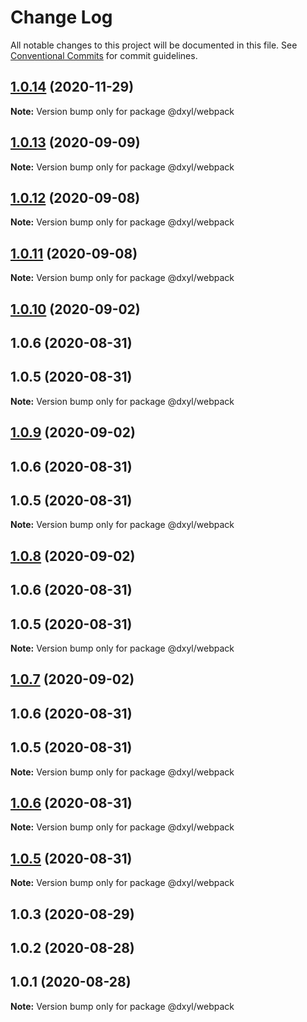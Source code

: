 # Change Log

All notable changes to this project will be documented in this file.
See [Conventional Commits](https://conventionalcommits.org) for commit guidelines.

## [1.0.14](https://github.com/fanyonglong/DxWebpack/compare/@dxyl/webpack@1.0.13...@dxyl/webpack@1.0.14) (2020-11-29)

**Note:** Version bump only for package @dxyl/webpack






## [1.0.13](https://github.com/fanyonglong/DxWebpack/compare/@dxyl/webpack@1.0.12...@dxyl/webpack@1.0.13) (2020-09-09)

**Note:** Version bump only for package @dxyl/webpack





## [1.0.12](https://github.com/fanyonglong/DxWebpack/compare/@dxyl/webpack@1.0.11...@dxyl/webpack@1.0.12) (2020-09-08)

**Note:** Version bump only for package @dxyl/webpack





## [1.0.11](https://github.com/fanyonglong/DxWebpack/compare/@dxyl/webpack@1.0.10...@dxyl/webpack@1.0.11) (2020-09-08)

**Note:** Version bump only for package @dxyl/webpack





## [1.0.10](https://github.com/fanyonglong/DxWebpack/compare/@dxyl/webpack@1.0.3...@dxyl/webpack@1.0.10) (2020-09-02)



## 1.0.6 (2020-08-31)



## 1.0.5 (2020-08-31)

**Note:** Version bump only for package @dxyl/webpack





## [1.0.9](https://github.com/fanyonglong/DxWebpack/compare/@dxyl/webpack@1.0.3...@dxyl/webpack@1.0.9) (2020-09-02)



## 1.0.6 (2020-08-31)



## 1.0.5 (2020-08-31)

**Note:** Version bump only for package @dxyl/webpack





## [1.0.8](https://github.com/fanyonglong/DxWebpack/compare/@dxyl/webpack@1.0.3...@dxyl/webpack@1.0.8) (2020-09-02)



## 1.0.6 (2020-08-31)



## 1.0.5 (2020-08-31)

**Note:** Version bump only for package @dxyl/webpack





## [1.0.7](https://github.com/fanyonglong/DxWebpack/compare/@dxyl/webpack@1.0.3...@dxyl/webpack@1.0.7) (2020-09-02)



## 1.0.6 (2020-08-31)



## 1.0.5 (2020-08-31)

**Note:** Version bump only for package @dxyl/webpack





## [1.0.6](https://github.com/fanyonglong/DxWebpack/compare/v1.0.5...v1.0.6) (2020-08-31)

**Note:** Version bump only for package @dxyl/webpack





## [1.0.5](https://github.com/fanyonglong/DxWebpack/compare/v1.0.2...v1.0.5) (2020-08-31)

**Note:** Version bump only for package @dxyl/webpack






## 1.0.3 (2020-08-29)



## 1.0.2 (2020-08-28)



## 1.0.1 (2020-08-28)

**Note:** Version bump only for package @dxyl/webpack
